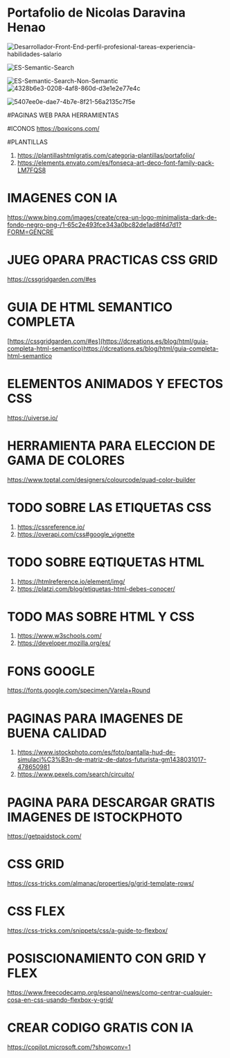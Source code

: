 # Portafolio de Nicolas Daravina Henao


![Desarrollador-Front-End-perfil-profesional-tareas-experiencia-habilidades-salario](https://github.com/ing-NicolasDH/Portafolio-NicolasDaravina/assets/158206360/ac89c420-c3b5-4f17-85ee-c5fffa956f83)



![ES-Semantic-Search](https://github.com/ing-NicolasDH/Portafolio-NicolasDaravina/assets/158206360/548ecdc5-355e-43af-9003-49360f1cccbb)



![ES-Semantic-Search-Non-Semantic](https://github.com/ing-NicolasDH/Portafolio-NicolasDaravina/assets/158206360/c66d5518-dc28-413f-89a1-3e69c59083b6)
![4328b6e3-0208-4af8-860d-d3e1e2e77e4c](https://github.com/ing-NicolasDH/Portafolio-NicolasDaravina/assets/158206360/7fe3be12-9fa1-46e8-89f4-46ad2028f58c)




![5407ee0e-dae7-4b7e-8f21-56a2135c7f5e](https://github.com/ing-NicolasDH/Portafolio-NicolasDaravina/assets/158206360/6e1c285c-b841-4524-b44b-aa31473a74ec)



#PAGINAS WEB PARA HERRAMIENTAS 

#ICONOS
https://boxicons.com/

#PLANTILLAS
1. https://plantillashtmlgratis.com/categoria-plantillas/portafolio/
2. https://elements.envato.com/es/fonseca-art-deco-font-family-pack-LM7FQS8

# IMAGENES CON IA
https://www.bing.com/images/create/crea-un-logo-minimalista-dark-de-fondo-negro-png-/1-65c2e493fce343a0bc82de1ad8f4d7d1?FORM=GENCRE

# JUEG OPARA PRACTICAS CSS GRID
https://cssgridgarden.com/#es


# GUIA DE HTML SEMANTICO COMPLETA

[https://cssgridgarden.com/#es](https://dcreations.es/blog/html/guia-completa-html-semantico)https://dcreations.es/blog/html/guia-completa-html-semantico


# ELEMENTOS ANIMADOS Y EFECTOS CSS
https://uiverse.io/


# HERRAMIENTA PARA ELECCION DE GAMA DE COLORES 
https://www.toptal.com/designers/colourcode/quad-color-builder

# TODO SOBRE LAS ETIQUETAS CSS
1. https://cssreference.io/
2. https://overapi.com/css#google_vignette

# TODO SOBRE EQTIQUETAS HTML
1. https://htmlreference.io/element/img/
2. https://platzi.com/blog/etiquetas-html-debes-conocer/

# TODO MAS SOBRE HTML Y CSS
1. https://www.w3schools.com/
2. https://developer.mozilla.org/es/

# FONS GOOGLE
https://fonts.google.com/specimen/Varela+Round

# PAGINAS PARA IMAGENES DE BUENA CALIDAD
1. https://www.istockphoto.com/es/foto/pantalla-hud-de-simulaci%C3%B3n-de-matriz-de-datos-futurista-gm1438031017-478650981
2. https://www.pexels.com/search/circuito/

# PAGINA PARA  DESCARGAR GRATIS IMAGENES DE ISTOCKPHOTO
https://getpaidstock.com/

# CSS GRID
https://css-tricks.com/almanac/properties/g/grid-template-rows/

# CSS FLEX
https://css-tricks.com/snippets/css/a-guide-to-flexbox/

# POSISCIONAMIENTO CON GRID Y FLEX
https://www.freecodecamp.org/espanol/news/como-centrar-cualquier-cosa-en-css-usando-flexbox-y-grid/


# CREAR CODIGO GRATIS CON IA
https://copilot.microsoft.com/?showconv=1




